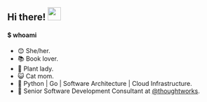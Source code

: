 <h2>Hi there! <img src="https://raw.githubusercontent.com/iampavangandhi/iampavangandhi/master/gifs/Hi.gif" width="30px"></h2>

#### $ whoami
- 😊 She/her.
- 📚 Book lover.
- 🌱 Plant lady.
- 😺 Cat mom. 
- 🥰 Python | Go | Software Architecture | Cloud Infrastructure.
- 💜 Senior Software Development Consultant at [@thoughtworks](https://github.com/thoughtworks).
